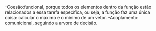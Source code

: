 -Coesão:funcional, porque todos os elementos dentro da função estão relacionados a essa tarefa específica, ou seja, a função faz uma única coisa: calcular o máximo e o mínimo de um vetor.
-Acoplamento: comunicional, seguindo a arvore de decisão.